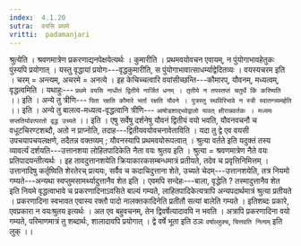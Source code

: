 ```yaml
---
index:  4.1.20
sutra:  वयसि प्रथमे
vritti:  padamanjari
---
```


श्रुत्येति । श्रवणमात्रेण प्रकरणाद्यनपेक्षयेत्यर्थः । कुमारीति । प्रथमवयोवचन एवायम्, न पुंयोगाभावहेतुकः पुंस्यपि प्रयोगात् । यस्तु वृद्धायां प्रयोगः---वृद्धकुमारीति, स पुंयोगाभावात्साधर्म्याद्वेदितव्यः ।
वयस्यचरम इति । चरम् = अन्त्यम्, अचरमे = अनत्ये । इह केचिच्चत्वारि वयांसीच्छन्ति---कौमारप्, यौवनम्, मध्यत्वम्, वृद्धत्वमिति । यथाहुः---
`प्रथमे वयसि नाधीतं द्वितीये नार्जितं धनम् ।
तृतीये न तपस्तप्तं चतुर्थे किं करिष्यति` ।। इति ।
अन्ये तु त्रीणि---
`पिता रक्षति कौमारे भर्ता रक्षति यौवने ।
पुत्रस्तु स्थविरिभावे न स्त्री स्वातन्त्र्यमर्हति` ।। इति ।
अन्ये तु बालत्व-मध्यत्व-वृद्धत्वानि त्रीणि---
`आषोडशाद्भवेद्वालो यावत् क्षीरान्नवर्तकः ।
मध्यमः सप्ततिर्यावत्परतो वृद्ध उच्यते` ।। इति ।
एषु सर्वेषु दर्शनेषु यौवनं द्वितीयं वयो भवति, यौवनवचनौ च वधूटचिरण्टशब्दौ, अतो न प्राप्नोति, तदाह---द्वितीयवयोवचनावेताविति । यदा तु द्वे एव वयसी उपचयापचयलक्षणे, तदैतन्न वक्तव्यम् ; यौवनस्यापि प्रथमवयोरूपत्वात् ।
श्रुत्या वर्तते इति यदुक्तं तस्य व्यावर्त्यं दर्शयति---उत्तानशया लोहितपादिकेति नैता वयः श्रुतय इति । श्रुत्या = श्रवणमात्रेण नैते वयः प्रतिपादयन्तीत्यर्थः । इह तावदुत्तानशयेति क्रियाकारकसम्बन्धमात्रं प्रतीयते, तदेव च प्रवृत्तिनिमित्तम् । उत्तानादिषु कर्तृष्विति शेरतेरच् प्रत्ययः, सर्वैव च कदाचिदुत्ताना शेते, उच्यते चेदम्---उत्तानशयेति, तत्र नियमो गम्यते---अन्यथा स्वप्तुमसामर्थ्यादुत्तानैव शेत इति । एवमपि सन्देहः---बाला, वृद्धेति ? तस्मादुत्तानैव शेत इति नियमे वृद्धत्वाभावे च प्रकरणादिनाऽवसिते बाल्यं गम्यते, लाहितपादिकेत्यत्रापि अन्यपदार्थमात्रं श्रुत्या प्रतीयते । प्रकरणादिना स्वभावत एवास्य रक्तौ पादो नालक्तकादिनेति प्रतीतौ सत्यां बालेति गम्यते । इतिशब्दः प्रकारे, एवप्रकारा न वयःश्रुतय इत्यर्थः । अत एव बहुवचनम्, तेन द्विवर्षेत्यादावपि न भवति । अत्रापि प्रकरणादिना वयो गम्यते, परिमाणमात्रं तु शब्दार्थः, शालादावपि प्रयोगात् । द्वे वर्षे भूता इति ठञः `वर्षाल्लुक्च`, `चित्तवति नित्यम्` इति लुक् ।।
